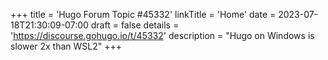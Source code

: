 +++
title = 'Hugo Forum Topic #45332'
linkTitle = 'Home'
date = 2023-07-18T21:30:09-07:00
draft = false
details = 'https://discourse.gohugo.io/t/45332'
description = "Hugo on Windows is slower 2x than WSL2"
+++
